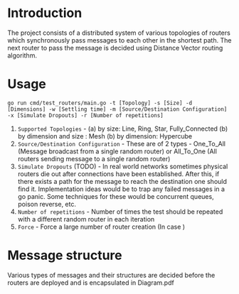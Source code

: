 # Introduction

The project consists of a distributed system of various topologies of routers which synchronously pass messages to each other in the shortest path. The next router to pass the message is decided using Distance Vector routing algorithm.

# Usage

`go run cmd/test_routers/main.go -t [Topology] -s [Size] -d [Dimensions] -w [Settling time] -m [Source/Destination Configuration] -x [Simulate Dropouts] -r [Number of repetitions]`

1. `Supported Topologies` - (a) by size: Line, Ring, Star, Fully_Connected
                              (b) by dimension and size : Mesh
                              (b) by dimension: Hypercube
2. `Source/Destination Configuration` - These are of 2 types - One_To_All (Message broadcast from a single random router) or All_To_One (All routers sending message to a single random router)
3. `Simulate Dropouts` (TODO) - In real world networks sometimes physical routers die out after connections have been established. After this, if there exists a path for the message to reach the destination one should find it. Implementation ideas would be to trap any failed messages in a go panic. Some techniques for these would be concurrent queues, poison reverse, etc.
4. `Number of repetitions` - Number of times the test should be repeated with a different random router in each iteration
5. `Force` - Force a large number of router creation (In case )

# Message structure

Various types of messages and their structures are decided before the routers are deployed and is encapsulated in Diagram.pdf
